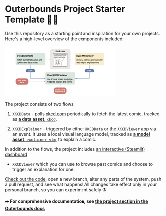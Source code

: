
# Outerbounds Project Starter Template 👋🌱

Use this repository as a starting point and inspiration for your own projects. Here's a high-level overview of the components included:

<img width="70%" src="https://raw.githubusercontent.com/outerbounds/ob-project-starter/539a40eaad2e275fef627f91d939a92c09740fdc/docs/XKCD%20diagram.png">

The project consists of two flows

  1. `XKCDData` - polls [xkcd.com](https://xkcd.com) periodically to fetch the latest comic,
     tracked as [**a data asset**, `xkcd`](data).

  2. `XKCDExplainer` - triggered by either `XKCDData` or the `XKCDViewer` app via an event.
     It uses a local visual language model, tracked as [**a model asset**, `explainer-vlm`](models),
     to explain a comic.

In addition to the flows, the project includes [an interactive (Steamlit) dashboard](deployments)

  - `XKCDViewer` which you can use to browse past comics and choose to trigger an explanation for one.

[Check out the code](https://github.com/outerbounds/ob-project-starter),
open a new branch, alter any parts of the system, push a pull request, and see what happens!
All changes take effect only in your personal branch, so you can experiment safely ⚗️

#### ➡️ For comprehensive documentation, see [the project section in the Outerbounds docs](https://docs.outerbounds.com)

